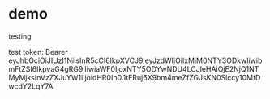 # demo
testing

test token:
Bearer eyJhbGciOiJIUzI1NiIsInR5cCI6IkpXVCJ9.eyJzdWIiOiIxMjM0NTY3ODkwIiwibmFtZSI6IkpvaG4gRG9lIiwiaWF0IjoxNTY5ODYwNDU4LCJleHAiOjE2NjQ1NTMyMjksInVzZXJuYW1lIjoidHR0In0.1tFRuj6X9bm4meZfZGJsKN0Slccy10MtDwcdY2LqY7A
